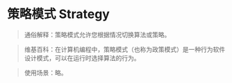 # 策略模式 Strategy

> 通俗解释：策略模式允许您根据情况切换算法或策略。

> 维基百科：在计算机编程中，策略模式（也称为政策模式）是一种行为软件设计模式，可以在运行时选择算法的行为。

> 使用场景：略。
